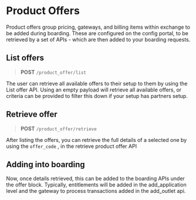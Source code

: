 # Product Offers

Product offers group pricing, gateways, and billing items within exchange to be added during boarding. These are configured on the config portal, to be retrieved by a set of APIs - which are then added to your boarding requests.

## List offers

<!-- theme: info -->
>**POST** `/product_offer/list`

The user can retrieve all available offers to their setup to them by using the List offer API. Using an empty payload will retrieve all available offers, or criteria can be provided to filter this down if your setup has partners setup.

## Retrieve offer

<!-- theme: info -->
>**POST** `/product_offer/retrieve`

After listing the offers, you can retrieve the full details of a selected one by using the `offer_code` , in the retrieve product offer API

## Adding into boarding

Now, once details retrieved, this can be added to the boarding APIs under the offer block. Typically, entitlements will be added in the add_application level and the gateway to process transactions added in the add_outlet api.

